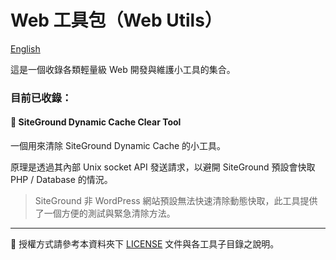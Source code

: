 # Web 工具包（Web Utils）

[English](./README.md)

這是一個收錄各類輕量級 Web 開發與維護小工具的集合。

### 目前已收錄：

#### 🔧 SiteGround Dynamic Cache Clear Tool

一個用來清除 SiteGround Dynamic Cache 的小工具。

原理是透過其內部 Unix socket API 發送請求，以避開 SiteGround 預設會快取 PHP / Database 的情況。

> SiteGround 非 WordPress 網站預設無法快速清除動態快取，此工具提供了一個方便的測試與緊急清除方法。

***

📄 授權方式請參考本資料夾下 [LICENSE](./LICENSE) 文件與各工具子目錄之說明。
